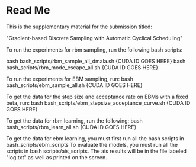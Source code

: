 # Read Me 

This is the supplementary material for the submission titled: 

"Gradient-based Discrete Sampling with Automatic Cyclical Scheduling"

To run the experiments for rbm sampling, run the following bash scripts: 

bash bash_scripts/rbm_sample_all_dmala.sh {CUDA ID GOES HERE}
bash bash_scripts/rbm_mode_escape_all.sh {CUDA ID GOES HERE}

To run the experiments for EBM sampling, run:
bash bash_scripts/ebm_sample_all.sh {CUDA ID GOES HERE}

To get the data for the step size and acceptance rate on EBMs with a fixed beta, run: 
bash bash_scripts/ebm_stepsize_acceptance_curve.sh {CUDA ID GOES HERE}

To get the data for rbm learning, run the following: 
bash bash_scripts/rbm_learn_all.sh {CUDA ID GOES HERE}

To get the data for ebm learning, you must first run all the bash scripts in bash_scripts/ebm_scripts 
To evaluate the models, you must run all the scripts in bash scripts/ais_scripts. 
The ais results will be in the file labeled "log.txt" as well as printed on the screen.